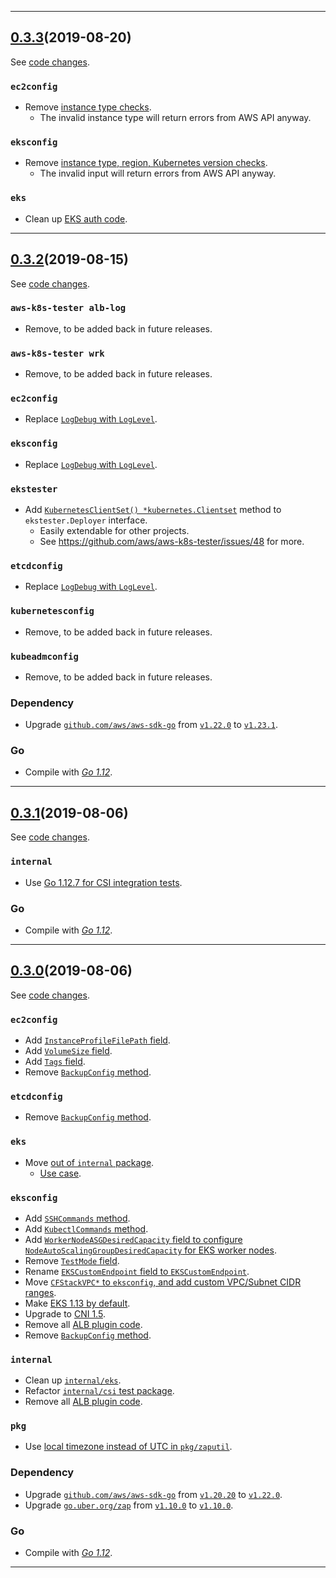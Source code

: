 

<hr>


## [0.3.3](https://github.com/aws/aws-k8s-tester/releases/tag/0.3.3)(2019-08-20)

See [code changes](https://github.com/aws/aws-k8s-tester/compare/0.3.2...0.3.3).

### `ec2config`

- Remove [instance type checks](https://github.com/aws/aws-k8s-tester/commit/5cd11f2c54f3956edaeeac7680fe678f9340e73f).
  - The invalid instance type will return errors from AWS API anyway.

### `eksconfig`

- Remove [instance type, region, Kubernetes version checks](https://github.com/aws/aws-k8s-tester/commit/5cd11f2c54f3956edaeeac7680fe678f9340e73f).
  - The invalid input will return errors from AWS API anyway.

### `eks`

- Clean up [EKS auth code](https://github.com/aws/aws-k8s-tester/blob/a686ab5d6ec72f016b3b6dab843a532397fdc78a/eks/eks_auth.go).


<hr>


## [0.3.2](https://github.com/aws/aws-k8s-tester/releases/tag/0.3.2)(2019-08-15)

See [code changes](https://github.com/aws/aws-k8s-tester/compare/0.3.1...0.3.2).

### `aws-k8s-tester alb-log`

- Remove, to be added back in future releases.

### `aws-k8s-tester wrk`

- Remove, to be added back in future releases.

### `ec2config`

- Replace [`LogDebug` with `LogLevel`](https://github.com/aws/aws-k8s-tester/commit/83140d408676142f7e5e7a2fe9cd0c19e8aec6bf).

### `eksconfig`

- Replace [`LogDebug` with `LogLevel`](https://github.com/aws/aws-k8s-tester/commit/83140d408676142f7e5e7a2fe9cd0c19e8aec6bf).

### `ekstester`

- Add [`KubernetesClientSet() *kubernetes.Clientset`](https://github.com/aws/aws-k8s-tester/commit/b5eaf2c0ec3215366d4211e68c0a3c118cd29e8b) method to `ekstester.Deployer` interface.
  - Easily extendable for other projects.
  - See https://github.com/aws/aws-k8s-tester/issues/48 for more.

### `etcdconfig`

- Replace [`LogDebug` with `LogLevel`](https://github.com/aws/aws-k8s-tester/commit/83140d408676142f7e5e7a2fe9cd0c19e8aec6bf).

### `kubernetesconfig`

- Remove, to be added back in future releases.

### `kubeadmconfig`

- Remove, to be added back in future releases.

### Dependency

- Upgrade [`github.com/aws/aws-sdk-go`](https://github.com/aws/aws-sdk-go/releases) from [`v1.22.0`](https://github.com/aws/aws-sdk-go/releases/tag/v1.22.0) to [`v1.23.1`](https://github.com/aws/aws-sdk-go/releases/tag/v1.23.1).

### Go

- Compile with [*Go 1.12*](https://golang.org/doc/devel/release.html#go1.12).


<hr>


## [0.3.1](https://github.com/aws/aws-k8s-tester/releases/tag/0.3.1)(2019-08-06)

See [code changes](https://github.com/aws/aws-k8s-tester/compare/0.3.0...0.3.1).

### `internal`

- Use [Go 1.12.7 for CSI integration tests](https://github.com/aws/aws-k8s-tester/commit/3b052ededa5a0cc37ac145fab31556bb463b9a3a).

### Go

- Compile with [*Go 1.12*](https://golang.org/doc/devel/release.html#go1.12).


<hr>


## [0.3.0](https://github.com/aws/aws-k8s-tester/releases/tag/0.3.0)(2019-08-06)

See [code changes](https://github.com/aws/aws-k8s-tester/compare/0.2.8...0.3.0).

### `ec2config`

- Add [`InstanceProfileFilePath` field](https://github.com/aws/aws-k8s-tester/commit/78ef8e10a6a4a09456a4895f0b30a3b8f5ca8d2b).
- Add [`VolumeSize` field](https://github.com/aws/aws-k8s-tester/commit/c2d4e39af832e9369c801cfcd5fd97dbf1e41d43).
- Add [`Tags` field](https://github.com/aws/aws-k8s-tester/commit/c8b6f67a7bb712b89a4d08c4afcd00c240ba4051).
- Remove [`BackupConfig` method](https://github.com/aws/aws-k8s-tester/commit/48e009b185b5dc10f9b5295806bf3845e5e6d4de).

### `etcdconfig`

- Remove [`BackupConfig` method](https://github.com/aws/aws-k8s-tester/commit/48e009b185b5dc10f9b5295806bf3845e5e6d4de).

### `eks`

- Move [out of `internal` package](https://github.com/aws/aws-k8s-tester/commit/b4015a63d24887f06c7ec9e42c1ea5ac5e8d1831).
  - [Use case](https://github.com/aws/aws-k8s-tester/issues/47).

### `eksconfig`

- Add [`SSHCommands` method](https://github.com/aws/aws-k8s-tester/commit/f2ba0a997054282045deb042c38fbb3d63212eb9).
- Add [`KubectlCommands` method](https://github.com/aws/aws-k8s-tester/commit/00eda4d5a5edba78e08d607d2891aea632ac0e46).
- Add [`WorkerNodeASGDesiredCapacity` field to configure `NodeAutoScalingGroupDesiredCapacity` for EKS worker nodes](https://github.com/aws/aws-k8s-tester/commit/dd2764bf29b242b4313ee1b4a16b3c592b84c6bb).
- Remove [`TestMode` field](https://github.com/aws/aws-k8s-tester/commit/c55ffe8c79f866774e1f684007b9d610769cea6d).
- Rename [`EKSCustomEndpoint` field to `EKSCustomEndpoint`](https://github.com/aws/aws-k8s-tester/commit/a3a700700b8708be6f34a1896b3b8793e602db6d).
- Move [`CFStackVPC*` to `eksconfig`, and add custom VPC/Subnet CIDR ranges](https://github.com/aws/aws-k8s-tester/commit/6df3c2497127da9bf06794c5519e4e4b245764af).
- Make [EKS 1.13 by default](https://github.com/aws/aws-k8s-tester/commit/933d7ac1475b991e02aad2b2681c2a60cf7a2e16).
- Upgrade to [CNI 1.5](https://github.com/aws/aws-k8s-tester/commit/933d7ac1475b991e02aad2b2681c2a60cf7a2e16).
- Remove all [ALB plugin code](https://github.com/aws/aws-k8s-tester/commit/229c321b8a9a044a1726d4c23e7383036e36b753).
- Remove [`BackupConfig` method](https://github.com/aws/aws-k8s-tester/commit/48e009b185b5dc10f9b5295806bf3845e5e6d4de).

### `internal`

- Clean up [`internal/eks`](https://github.com/aws/aws-k8s-tester/commit/a3c5696236d507160c575f134ac3958462996b9b).
- Refactor [`internal/csi` test package](https://github.com/aws/aws-k8s-tester/commit/ac63cc9b3a5ae806b8b5bd8b8d37d4a1c6208cb6).
- Remove all [ALB plugin code](https://github.com/aws/aws-k8s-tester/commit/229c321b8a9a044a1726d4c23e7383036e36b753).

### `pkg`

- Use [local timezone instead of UTC in `pkg/zaputil`](https://github.com/aws/aws-k8s-tester/commit/2905a5d2fdc03df9d065f876c57394d4d292b561).

### Dependency

- Upgrade [`github.com/aws/aws-sdk-go`](https://github.com/aws/aws-sdk-go/releases) from [`v1.20.20`](https://github.com/aws/aws-sdk-go/releases/tag/v1.20.20) to [`v1.22.0`](https://github.com/aws/aws-sdk-go/releases/tag/v1.22.0).
- Upgrade [`go.uber.org/zap`](https://github.com/uber-go/releases) from [`v1.10.0`](https://github.com/uber-go/zap/releases/tag/v1.10.0) to [`v1.10.0`](https://github.com/uber-go/zap/releases/tag/v1.10.0).

### Go

- Compile with [*Go 1.12*](https://golang.org/doc/devel/release.html#go1.12).


<hr>


